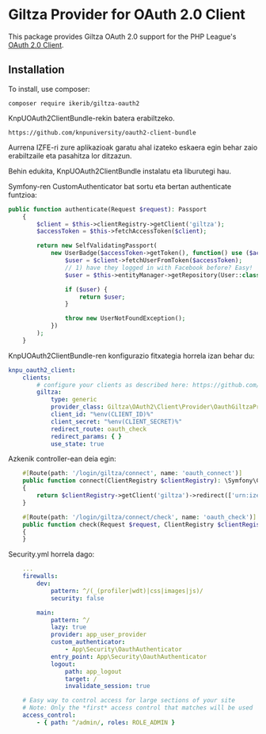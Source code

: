 # Giltza Provider for OAuth 2.0 Client

This package provides Giltza OAuth 2.0 support for the PHP League's [OAuth 2.0 Client](https://github.com/thephpleague/oauth2-client).

## Installation

To install, use composer:

```
composer require ikerib/giltza-oauth2
```

KnpUOAuth2ClientBundle-rekin batera erabiltzeko.

```
https://github.com/knpuniversity/oauth2-client-bundle
```

Aurrena IZFE-ri zure aplikazioak garatu ahal izateko eskaera egin behar zaio erabiltzaile eta pasahitza lor ditzazun.

Behin edukita, KnpUOAuth2ClientBundle instalatu eta liburutegi hau.

Symfony-ren CustomAuthenticator bat sortu eta bertan authenticate funtzioa:

```php
public function authenticate(Request $request): Passport
    {
        $client = $this->clientRegistry->getClient('giltza');
        $accessToken = $this->fetchAccessToken($client);

        return new SelfValidatingPassport(
            new UserBadge($accessToken->getToken(), function() use ($accessToken, $client) {
                $user = $client->fetchUserFromToken($accessToken);
                // 1) have they logged in with Facebook before? Easy!
                $user = $this->entityManager->getRepository(User::class)->findOneBy(['NA' => $user->getId()]);

                if ($user) {                    
                    return $user;
                }

                throw new UserNotFoundException();
            })
        );
    }
```

KnpUOAuth2ClientBundle-ren konfigurazio fitxategia horrela izan behar du:
```yml
knpu_oauth2_client:
    clients:
        # configure your clients as described here: https://github.com/knpuniversity/oauth2-client-bundle#configuration
        giltza:
            type: generic
            provider_class: Giltza\OAuth2\Client\Provider\OauthGiltzaProvider
            client_id: "%env(CLIENT_ID)%"
            client_secret: "%env(CLIENT_SECRET)%"
            redirect_route: oauth_check
            redirect_params: { }
            use_state: true
```

Azkenik controller-ean deia egin:

```php
    #[Route(path: '/login/giltza/connect', name: 'oauth_connect')]
    public function connect(ClientRegistry $clientRegistry): \Symfony\Component\HttpFoundation\RedirectResponse
    {
        return $clientRegistry->getClient('giltza')->redirect(['urn:izenpe:identity:global urn:izenpe:fea:properties urn:safelayer:eidas:authn_details']);
    }

    #[Route(path: '/login/giltza/connect/check', name: 'oauth_check')]
    public function check(Request $request, ClientRegistry $clientRegistry): void
    {
    }

```

Security.yml horrela dago:

```yaml
    ...
    firewalls:
        dev:
            pattern: ^/(_(profiler|wdt)|css|images|js)/
            security: false

        main:
            pattern: ^/
            lazy: true
            provider: app_user_provider
            custom_authenticator:
                - App\Security\OauthAuthenticator
            entry_point: App\Security\OauthAuthenticator
            logout:
                path: app_logout
                target: /
                invalidate_session: true

    # Easy way to control access for large sections of your site
    # Note: Only the *first* access control that matches will be used
    access_control:
        - { path: ^/admin/, roles: ROLE_ADMIN }
```
